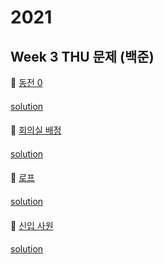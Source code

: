 # 2021
## Week 3 THU 문제 (백준)

👀 [동전 0](https://www.acmicpc.net/problem/11047)

#### 

[solution](https://github.com/wishJinit/Algorithm-Acmicp/blob/master/greedy/Q11047.java)

####

👀 [회의실 배정](https://www.acmicpc.net/problem/1931)

#### 

[solution](https://github.com/wishJinit/Algorithm-Acmicp/blob/master/greedy/Q1931_2.java)

####

👀 [로프](https://www.acmicpc.net/problem/2217)

#### 

[solution](https://github.com/wishJinit/Algorithm-Acmicp/blob/master/greedy/Q2217_2.java)

#### 

👀 [신입 사원](https://www.acmicpc.net/problem/1946)

#### 

[solution](https://github.com/wishJinit/Algorithm-Acmicp/blob/master/greedy/Q1946_2.java)
